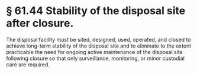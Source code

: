 # § 61.44   Stability of the disposal site after closure.

The disposal facility must be sited, designed, used, operated, and closed to achieve long-term stability of the disposal site and to eliminate to the extent practicable the need for ongoing active maintenance of the disposal site following closure so that only surveillance, monitoring, or minor custodial care are required.




